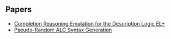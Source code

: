## Papers

- [Completion Reasoning Emulation for the Description Logic EL+](https://github.com/aaronEberhart/me/raw/master/papers/AAAI-MAKE2020CompletionReasoningEmulationfortheDescriptionLogicEL%2B.pdf)
- [Pseudo-Random ALC Syntax Generation](https://github.com/aaronEberhart/me/raw/master/papers/ESWC2018Pseudo-RandomALCSyntaxGeneration.pdf)

